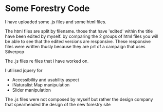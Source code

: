 # Some Forestry Code
I have uploaded some .js files and some html files. 

The html files are split by filename. those that have 'edited' within the title have been edited by myself. by comparing the 2 groups of html files you will be able to see that the edited versions are responsive. These responsive files were written thusly because they are prt of a campaign that uses Silverpop

The .js files re files that i have worked on. 

I utilised jquery for 
- Accessibility and usability aspect
- iNaturalist Map manipulation
- Slider manipulation

The .js files were not composed by myself but rather the design company that spearheaded the design of the new forestry site
